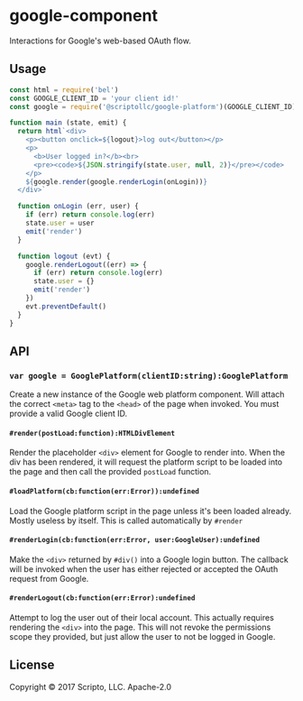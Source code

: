 # google-component
Interactions for Google's web-based OAuth flow.

## Usage
```js
const html = require('bel')
const GOOGLE_CLIENT_ID = 'your client id!'
const google = require('@scriptollc/google-platform')(GOOGLE_CLIENT_ID)

function main (state, emit) {
  return html`<div>
    <p><button onclick=${logout}>log out</button></p>
    <p>
      <b>User logged in?</b><br>
      <pre><code>${JSON.stringify(state.user, null, 2)}</pre></code>
    </p>
    ${google.render(google.renderLogin(onLogin))}
  </div>`

  function onLogin (err, user) {
    if (err) return console.log(err)
    state.user = user
    emit('render')
  }

  function logout (evt) {
    google.renderLogout((err) => {
      if (err) return console.log(err)
      state.user = {}
      emit('render')
    })
    evt.preventDefault()
  }
}
```

## API
### `var google = GooglePlatform(clientID:string):GooglePlatform`
Create a new instance of the Google web platform component. Will attach the correct
`<meta>` tag to the `<head>` of the page when invoked. You must provide a valid
Google client ID.

#### `#render(postLoad:function):HTMLDivElement`
Render the placeholder `<div>` element for Google to render into. When the div
has been rendered, it will request the platform script to be loaded into the page
and then call the provided `postLoad` function.

#### `#loadPlatform(cb:function(err:Error)):undefined`
Load the Google platform script in the page unless it's been loaded already. Mostly
useless by itself. This is called automatically by `#render`

#### `#renderLogin(cb:function(err:Error, user:GoogleUser):undefined`
Make the `<div>` returned by `#div()` into a Google login button.  The callback
will be invoked when the user has either rejected or accepted the OAuth request
from Google.

#### `#renderLogout(cb:function(err:Error):undefined`
Attempt to log the user out of their local account. This actually requires
rendering the `<div>` into the page.  This will not revoke the permissions scope
they provided, but just allow the user to not be logged in Google.

## License
Copyright © 2017 Scripto, LLC. Apache-2.0
